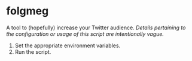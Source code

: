 # folgmeg
A tool to (hopefully) increase your Twitter audience. _Details pertaining to the configuration or usage of this script are intentionally vague._

1. Set the appropriate environment variables.
2. Run the script.
